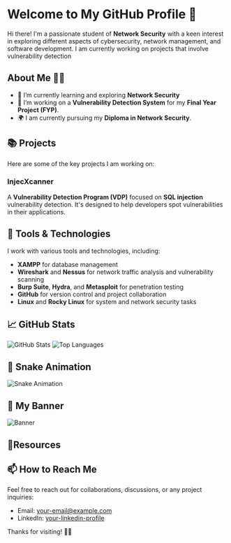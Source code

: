 # Welcome to My GitHub Profile 👋

Hi there! I'm a passionate student of **Network Security** with a keen interest in exploring different aspects of cybersecurity, network management, and software development. I am currently working on projects that involve vulnerability detection

## About Me 👨‍💻

- 🌱 I’m currently learning and exploring **Network Security**
- 🔭 I’m working on a **Vulnerability Detection System** for my **Final Year Project (FYP)**.
- 🌍 I am  currently pursuing my **Diploma in Network Security**.

## 📚 Projects

Here are some of the key projects I am working on:

### **InjecXcanner**
   A **Vulnerability Detection Program (VDP)** focused on **SQL injection** vulnerability detection. It's designed to help developers spot vulnerabilities in their applications.


## 🔧 Tools & Technologies

I work with various tools and technologies, including:

- **XAMPP** for database management
- **Wireshark** and **Nessus** for network traffic analysis and vulnerability scanning
- **Burp Suite**, **Hydra**, and **Metasploit** for penetration testing
- **GitHub** for version control and project collaboration
- **Linux** and **Rocky Linux** for system and network security tasks

## 📈 GitHub Stats

![GitHub Stats](https://github-readme-stats.vercel.app/api?username=your-github-username&show_icons=true&hide_title=true&count_private=true&hide=prs&theme=radical)
![Top Languages](https://github-readme-stats.vercel.app/api/top-langs/?username=your-github-username&layout=compact&theme=radical)

## 🐍 Snake Animation

![Snake Animation](https://github.com/your-github-username/your-github-username/blob/output/github-contribution-grid-snake.svg)

## 📸 My Banner

![Banner](https://github.com/your-github-username/your-repository-name/raw/main/banner.png)

## 📝Resources


## 📫 How to Reach Me

Feel free to reach out for collaborations, discussions, or any project inquiries:

- Email: [your-email@example.com](mailto:your-email@example.com)
- LinkedIn: [your-linkedin-profile](https://linkedin.com/in/your-linkedin-profile)

Thanks for visiting! 👨‍💻
